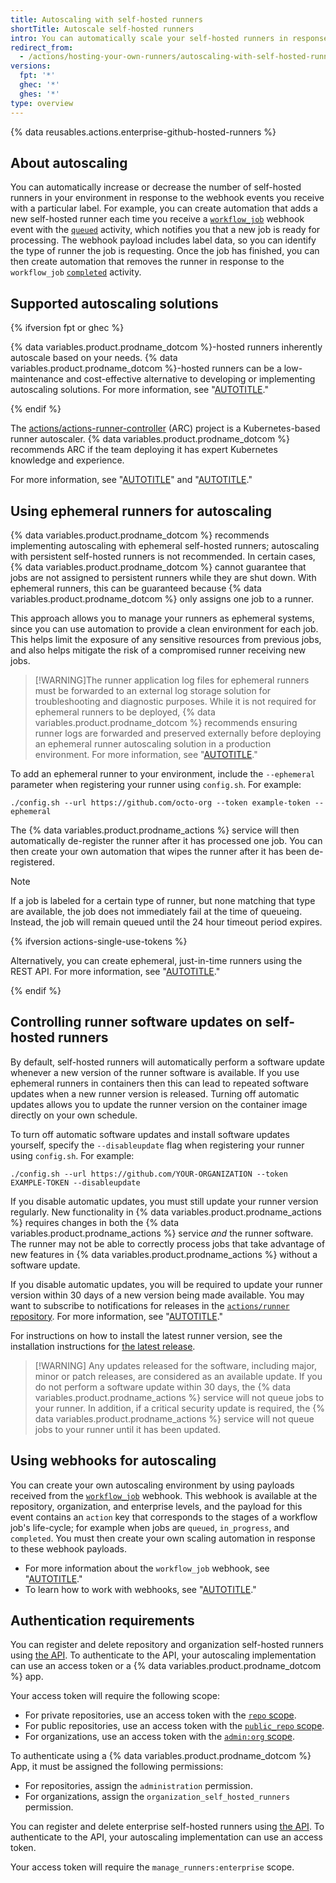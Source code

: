 ```yaml
---
title: Autoscaling with self-hosted runners
shortTitle: Autoscale self-hosted runners
intro: You can automatically scale your self-hosted runners in response to webhook events.
redirect_from:
  - /actions/hosting-your-own-runners/autoscaling-with-self-hosted-runners
versions:
  fpt: '*'
  ghec: '*'
  ghes: '*'
type: overview
---
```


{% data reusables.actions.enterprise-github-hosted-runners %}

## About autoscaling

You can automatically increase or decrease the number of self-hosted runners in your environment in response to the webhook events you receive with a particular label. For example, you can create automation that adds a new self-hosted runner each time you receive a [`workflow_job`](/webhooks-and-events/webhooks/webhook-events-and-payloads#workflow_job) webhook event with the [`queued`](/webhooks-and-events/webhooks/webhook-events-and-payloads#workflow_job) activity, which notifies you that a new job is ready for processing. The webhook payload includes label data, so you can identify the type of runner the job is requesting. Once the job has finished, you can then create automation that removes the runner in response to the `workflow_job` [`completed`](/webhooks-and-events/webhooks/webhook-events-and-payloads#workflow_job) activity.

## Supported autoscaling solutions

{% ifversion fpt or ghec %}

{% data variables.product.prodname_dotcom %}-hosted runners inherently autoscale based on your needs. {% data variables.product.prodname_dotcom %}-hosted runners can be a low-maintenance and cost-effective alternative to developing or implementing autoscaling solutions. For more information, see "[AUTOTITLE](/actions/using-github-hosted-runners/about-github-hosted-runners/about-github-hosted-runners)."

{% endif %}

The [actions/actions-runner-controller](https://github.com/actions/actions-runner-controller) (ARC) project is a Kubernetes-based runner autoscaler. {% data variables.product.prodname_dotcom %} recommends ARC if the team deploying it has expert Kubernetes knowledge and experience.

For more information, see "[AUTOTITLE](/actions/hosting-your-own-runners/managing-self-hosted-runners-with-actions-runner-controller/about-actions-runner-controller)" and "[AUTOTITLE](/actions/hosting-your-own-runners/managing-self-hosted-runners-with-actions-runner-controller/about-support-for-actions-runner-controller)."

## Using ephemeral runners for autoscaling

{% data variables.product.prodname_dotcom %} recommends implementing autoscaling with ephemeral self-hosted runners; autoscaling with persistent self-hosted runners is not recommended. In certain cases, {% data variables.product.prodname_dotcom %} cannot guarantee that jobs are not assigned to persistent runners while they are shut down. With ephemeral runners, this can be guaranteed because {% data variables.product.prodname_dotcom %} only assigns one job to a runner.

This approach allows you to manage your runners as ephemeral systems, since you can use automation to provide a clean environment for each job. This helps limit the exposure of any sensitive resources from previous jobs, and also helps mitigate the risk of a compromised runner receiving new jobs.

>[!WARNING]The runner application log files for ephemeral runners must be forwarded to an external log storage solution for troubleshooting and diagnostic purposes. While it is not required for ephemeral runners to be deployed, {% data variables.product.prodname_dotcom %} recommends ensuring runner logs are forwarded and preserved externally before deploying an ephemeral runner autoscaling solution in a production environment. For more information, see "[AUTOTITLE](/actions/hosting-your-own-runners/managing-self-hosted-runners/monitoring-and-troubleshooting-self-hosted-runners#reviewing-the-self-hosted-runner-application-log-files)."

To add an ephemeral runner to your environment, include the `--ephemeral` parameter when registering your runner using `config.sh`. For example:

```shell
./config.sh --url https://github.com/octo-org --token example-token --ephemeral
```

The {% data variables.product.prodname_actions %} service will then automatically de-register the runner after it has processed one job. You can then create your own automation that wipes the runner after it has been de-registered.

> [!NOTE]
> If a job is labeled for a certain type of runner, but none matching that type are available, the job does not immediately fail at the time of queueing. Instead, the job will remain queued until the 24 hour timeout period expires.

{% ifversion actions-single-use-tokens %}

Alternatively, you can create ephemeral, just-in-time runners using the REST API. For more information, see "[AUTOTITLE](/rest/actions/self-hosted-runners)."

{% endif %}

## Controlling runner software updates on self-hosted runners

By default, self-hosted runners will automatically perform a software update whenever a new version of the runner software is available. If you use ephemeral runners in containers then this can lead to repeated software updates when a new runner version is released. Turning off automatic updates allows you to update the runner version on the container image directly on your own schedule.

To turn off automatic software updates and install software updates yourself, specify the `--disableupdate` flag when registering your runner using `config.sh`. For example:

```shell
./config.sh --url https://github.com/YOUR-ORGANIZATION --token EXAMPLE-TOKEN --disableupdate
```

If you disable automatic updates, you must still update your runner version regularly. New functionality in {% data variables.product.prodname_actions %} requires changes in both the {% data variables.product.prodname_actions %} service _and_ the runner software. The runner may not be able to correctly process jobs that take advantage of new features in {% data variables.product.prodname_actions %} without a software update.

If you disable automatic updates, you will be required to update your runner version within 30 days of a new version being made available. You may want to subscribe to notifications for releases in the [`actions/runner` repository](https://github.com/actions/runner/releases). For more information, see "[AUTOTITLE](/account-and-profile/managing-subscriptions-and-notifications-on-github/setting-up-notifications/configuring-notifications#about-custom-notifications)."

For instructions on how to install the latest runner version, see the installation instructions for [the latest release](https://github.com/actions/runner/releases).

>[!WARNING] Any updates released for the software, including major, minor or patch releases, are considered as an available update. If you do not perform a software update within 30 days, the {% data variables.product.prodname_actions %} service will not queue jobs to your runner. In addition, if a critical security update is required, the {% data variables.product.prodname_actions %} service will not queue jobs to your runner until it has been updated.

## Using webhooks for autoscaling

You can create your own autoscaling environment by using payloads received from the [`workflow_job`](/webhooks-and-events/webhooks/webhook-events-and-payloads#workflow_job) webhook. This webhook is available at the repository, organization, and enterprise levels, and the payload for this event contains an `action` key that corresponds to the stages of a workflow job's life-cycle; for example when jobs are `queued`, `in_progress`, and `completed`. You must then create your own scaling automation in response to these webhook payloads.

* For more information about the `workflow_job` webhook, see "[AUTOTITLE](/webhooks-and-events/webhooks/webhook-events-and-payloads#workflow_job)."
* To learn how to work with webhooks, see "[AUTOTITLE](/webhooks)."

## Authentication requirements

You can register and delete repository and organization self-hosted runners using [the API](/rest/actions/self-hosted-runners). To authenticate to the API, your autoscaling implementation can use an access token or a {% data variables.product.prodname_dotcom %} app.

Your access token will require the following scope:

* For private repositories, use an access token with the [`repo` scope](/apps/oauth-apps/building-oauth-apps/scopes-for-oauth-apps#available-scopes).
* For public repositories, use an access token with the [`public_repo` scope](/apps/oauth-apps/building-oauth-apps/scopes-for-oauth-apps#available-scopes).
* For organizations, use an access token with the [`admin:org` scope](/apps/oauth-apps/building-oauth-apps/scopes-for-oauth-apps#available-scopes).

To authenticate using a {% data variables.product.prodname_dotcom %} App, it must be assigned the following permissions:

* For repositories, assign the `administration` permission.
* For organizations, assign the `organization_self_hosted_runners` permission.

You can register and delete enterprise self-hosted runners using [the API](/rest/actions/self-hosted-runners). To authenticate to the API, your autoscaling implementation can use an access token.

Your access token will require the `manage_runners:enterprise` scope.

